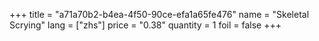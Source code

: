 +++
title = "a71a70b2-b4ea-4f50-90ce-efa1a65fe476"
name = "Skeletal Scrying"
lang = ["zhs"]
price = "0.38"
quantity = 1
foil = false
+++
